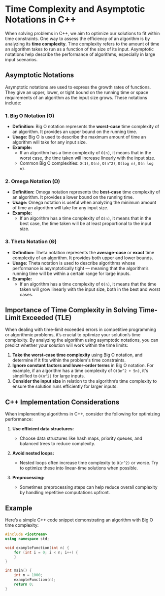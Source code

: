 # Time Complexity and Asymptotic Notations in C++

When solving problems in C++, we aim to optimize our solutions to fit within time constraints. One way to assess the efficiency of an algorithm is by analyzing its **time complexity**. Time complexity refers to the amount of time an algorithm takes to run as a function of the size of its input. Asymptotic notations help describe the performance of algorithms, especially in large input scenarios.

## Asymptotic Notations

Asymptotic notations are used to express the growth rates of functions. They give an upper, lower, or tight bound on the running time or space requirements of an algorithm as the input size grows. These notations include:

### 1. **Big O Notation (O)**
- **Definition:** Big O notation represents the **worst-case** time complexity of an algorithm. It provides an upper bound on the running time.
- **Usage:** Big O is used to describe the maximum amount of time an algorithm will take for any input size.
- **Example:** 
    - If an algorithm has a time complexity of `O(n)`, it means that in the worst case, the time taken will increase linearly with the input size.
    - Common Big O complexities: `O(1)`, `O(n)`, `O(n^2)`, `O(log n)`, `O(n log n)`.

### 2. **Omega Notation (Ω)**
- **Definition:** Omega notation represents the **best-case** time complexity of an algorithm. It provides a lower bound on the running time.
- **Usage:** Omega notation is useful when analyzing the minimum amount of time an algorithm will take for any input size.
- **Example:** 
    - If an algorithm has a time complexity of `Ω(n)`, it means that in the best case, the time taken will be at least proportional to the input size.
  
### 3. **Theta Notation (Θ)**
- **Definition:** Theta notation represents the **average-case** or **exact** time complexity of an algorithm. It provides both upper and lower bounds.
- **Usage:** Theta notation is used to describe algorithms whose performance is asymptotically tight — meaning that the algorithm’s running time will be within a certain range for large inputs.
- **Example:** 
    - If an algorithm has a time complexity of `Θ(n)`, it means that the time taken will grow linearly with the input size, both in the best and worst cases.
  
## Importance of Time Complexity in Solving Time-Limit Exceeded (TLE)

When dealing with time-limit exceeded errors in competitive programming or algorithmic problems, it’s crucial to optimize your solution’s time complexity. By analyzing the algorithm using asymptotic notations, you can predict whether your solution will work within the time limits:

1. **Take the worst-case time complexity** using Big O notation, and determine if it fits within the problem's time constraints.
2. **Ignore constant factors and lower-order terms** in Big O notation. For example, if an algorithm has a time complexity of `O(3n^2 + 5n)`, it's simplified to `O(n^2)` for large inputs.
3. **Consider the input size** in relation to the algorithm’s time complexity to ensure the solution runs efficiently for larger inputs.

## C++ Implementation Considerations

When implementing algorithms in C++, consider the following for optimizing performance:

1. **Use efficient data structures:** 
    - Choose data structures like hash maps, priority queues, and balanced trees to reduce complexity.
  
2. **Avoid nested loops:** 
    - Nested loops often increase time complexity to `O(n^2)` or worse. Try to optimize these into linear-time solutions when possible.

3. **Preprocessing:** 
    - Sometimes preprocessing steps can help reduce overall complexity by handling repetitive computations upfront.

## Example

Here’s a simple C++ code snippet demonstrating an algorithm with Big O time complexity:

```cpp
#include <iostream>
using namespace std;

void exampleFunction(int n) {
    for (int i = 0; i < n; i++) {
    }
}

int main() {
    int n = 1000;
    exampleFunction(n);
    return 0;
}
```
